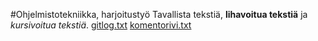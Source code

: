 #Ohjelmistotekniikka, harjoitustyö
Tavallista tekstiä, **lihavoitua tekstiä** ja *kursivoitua tekstiä*.
[gitlog.txt](https://github.com/JoJoensuu/ot-harjoitustyo/blob/master/laskarit/viikko1/gitlog.txt)
[komentorivi.txt](https://github.com/JoJoensuu/ot-harjoitustyo/blob/master/laskarit/viikko1/komentorivi.txt)

